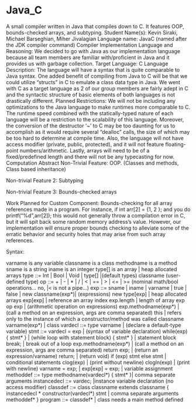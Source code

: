 # Java_C
A small compiler written in Java that compiles down to C.  It features OOP, bounds-checked arrays, and subtyping.
Student Name(s): Kevin Siraki, Michael Barseghian, Miher Jivalagian 
Language name: JavaC (named after the JDK compiler command)
Compiler Implementation Language and Reasoning: We decided to go with Java as our implementation language because all team members are familiar with/proficient in Java and it provides us with garbage collection.
Target Language: C
Language Description: The language will have a syntax that is quite comparable to Java syntax.  One added benefit of compiling from Java to C will be that we could utilize “structs” in C to emulate a class data type in Java.  We went with C as a target language as 2 of our group members are fairly adept in C and the syntactic structure of basic elements of both languages is not drastically different.
Planned Restrictions: We will not be including any optimizations to the Java language to make runtimes more comparable to C.  The runtime speed combined with the statically-typed nature of each language will be a restriction to the scalability of this language.  Moreover, the conversion of the destructor ‘~’ to C may be too daunting for us to accomplish as it would require several “dealloc” calls, the size of which may be too hard to determine at compile time.  Also, the language will not have access modifier (private, public, protected), and it will not feature floating-point numbers/arithmetic. Lastly, arrays will need to be of a fixed/predefined length and there will not be any typecasting for now. 
Computation Abstract Non-Trivial Feature: OOP. (Classes and methods, Class based inheritance)

Non-trivial Feature 2: Subtyping

Non-trivial Feature 3: Bounds-checked arrays

Work Planned for Custom Component: Bounds-checking for all array references made in a program.  For instance, if int arr[2] = {1, 2 }; and you do printf(“%d”,arr[2]); this would not generally throw a compilation error in C, but it will spit back some random memory address’s value.  However, our implementation will ensure proper bounds checking to alleviate some of the erratic behavior and security holes that may arise from such array references.




Syntax:

varname is any variable
classname is a class
methodname is a method
sname is a string
iname is an integer 
type[] is an array | heap allocated arrays
type ::= Int | Bool | Void | type[] |(default types)
	classname (user-defined type)
op ::= + | - | * | / | < | == | > | <= | >=  (nominal math/bool operations… no, |< is not a pipe…) 
exp ::= sname | iname | varname | true | false | new classname(exp*)| (expressions)
	new type[exp] | heap allocated arrays
	exp[exp] | reference an array index
            exp.length | length of array
	exp op exp | (arithmetic operation on expressions)
	exp.methodname(exp*) | (call a method on an expression, args are comma separated)
	this | refers only to the instance of which a constructor/method was called
	classname varname(exp*) | class
vardecl ::= type varname | (declare a default-type variable) 
stmt ::= vardecl = exp  | (syntax of variable declaration)
             while(exp) { stmt* } | (while loop with statement block)
	 { stmt* }   | statement block
 break; | break out of a loop
 exp.methodname(exp*) | (call a method on an expression, args are comma separated)
 return exp; | (return an expression/varname)
	 return; | (return void)
	 if (exp) stmt else stmt | conditional statements
 clog(exp) | (print without newline)
	 clogln(exp) | (print with newline)
	 varname = exp; | exp[exp] = exp; | variable assignment
methoddef ::= type methodname(vardecl*) { stmt* }| comma separate arguments
instancedecl  ::= vardec; |instance variable declaration (no access modifier)
classdef ::= class classname extends classname {
	   	instancedecl *
	            constructor(vardecl*) stmt | comma separate arguments  
	            methoddef*
	       }
program ::= classdef* | class needs a main method defined
